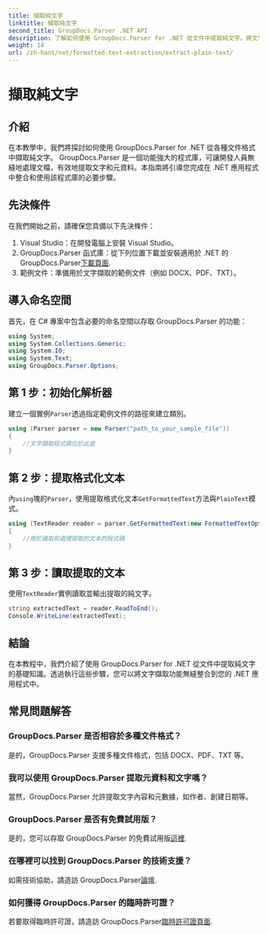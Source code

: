 ```yaml
---
title: 擷取純文字
linktitle: 擷取純文字
second_title: GroupDocs.Parser .NET API
description: 了解如何使用 GroupDocs.Parser for .NET 從文件中提取純文字。將文字擷取整合到您的應用程式中的簡單步驟。
weight: 14
url: /zh-hant/net/formatted-text-extraction/extract-plain-text/
---
```


# 擷取純文字

## 介紹
在本教學中，我們將探討如何使用 GroupDocs.Parser for .NET 從各種文件格式中擷取純文字。 GroupDocs.Parser 是一個功能強大的程式庫，可讓開發人員無縫地處理文檔，有效地提取文字和元資料。本指南將引導您完成在 .NET 應用程式中整合和使用該程式庫的必要步驟。
## 先決條件
在我們開始之前，請確保您具備以下先決條件：
1. Visual Studio：在開發電腦上安裝 Visual Studio。
2.  GroupDocs.Parser 函式庫：從下列位置下載並安裝適用於 .NET 的 GroupDocs.Parser[下載頁面](https://releases.groupdocs.com/parser/net/).
3. 範例文件：準備用於文字擷取的範例文件（例如 DOCX、PDF、TXT）。

## 導入命名空間
首先，在 C# 專案中包含必要的命名空間以存取 GroupDocs.Parser 的功能：
```csharp
using System;
using System.Collections.Generic;
using System.IO;
using System.Text;
using GroupDocs.Parser.Options;
```
## 第 1 步：初始化解析器
建立一個實例`Parser`透過指定範例文件的路徑來建立類別。
```csharp
using (Parser parser = new Parser("path_to_your_sample_file"))
{
    //文字擷取程式碼位於此處
}
```
## 第 2 步：提取格式化文本
內`using`塊的`Parser`，使用提取格式化文本`GetFormattedText`方法與`PlainText`模式。
```csharp
using (TextReader reader = parser.GetFormattedText(new FormattedTextOptions(FormattedTextMode.PlainText)))
{
    //用於讀取和處理提取的文本的程式碼
}
```
## 第 3 步：讀取提取的文本
使用`TextReader`實例讀取並輸出提取的純文字。
```csharp
string extractedText = reader.ReadToEnd();
Console.WriteLine(extractedText);
```

## 結論
在本教程中，我們介紹了使用 GroupDocs.Parser for .NET 從文件中提取純文字的基礎知識。透過執行這些步驟，您可以將文字擷取功能無縫整合到您的 .NET 應用程式中。

## 常見問題解答
### GroupDocs.Parser 是否相容於多種文件格式？
是的，GroupDocs.Parser 支援多種文件格式，包括 DOCX、PDF、TXT 等。
### 我可以使用 GroupDocs.Parser 提取元資料和文字嗎？
當然，GroupDocs.Parser 允許提取文字內容和元數據，如作者、創建日期等。
### GroupDocs.Parser 是否有免費試用版？
是的，您可以存取 GroupDocs.Parser 的免費試用版[這裡](https://releases.groupdocs.com/).
### 在哪裡可以找到 GroupDocs.Parser 的技術支援？
如需技術協助，請造訪 GroupDocs.Parser[論壇](https://forum.groupdocs.com/c/parser/17).
### 如何獲得 GroupDocs.Parser 的臨時許可證？
若要取得臨時許可證，請造訪 GroupDocs.Parser[臨時許可證頁面](https://purchase.groupdocs.com/temporary-license/).